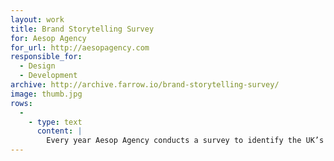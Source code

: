 ```yaml
---
layout: work
title: Brand Storytelling Survey
for: Aesop Agency
for_url: http://aesopagency.com
responsible_for:
  - Design
  - Development
archive: http://archive.farrow.io/brand-storytelling-survey/
image: thumb.jpg
rows:
  -
    - type: text
      content: |
        Every year Aesop Agency conducts a survey to identify the UK’s top storytelling brands. Usually, the results are released as a simple PDF download via Aesop’s blog, however in 2016 I was tasked with designing and building a website to illustrate the various findings of the survey.
---
```

